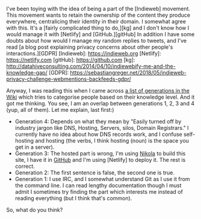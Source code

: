 <!--
.. title: Do I have no generation?
.. slug: do-i-have-no-generation
.. date: 2019-11-03 12:00:00+01:00
.. tags: indieweb,meta
.. category: 
.. link: 
.. description: 
.. type: text
-->

I've been toying with the idea of being a part of the [Indieweb] movement. This movement wants to retain the ownership of the content they produce everywhere, centralicing their identity in their domain. I somewhat agree with this. It's a [fairly complicated thing to do,][kg] and I don't know how I would manage it with [Netlify] and [GitHub.][gitHub] In addition I have some doubts about how would I manage my random replies to tweets, and I've read [a blog post explaining privacy concerns about other people's interactions.][GDPR]
[Indieweb]: https://indieweb.org
[Netlify]: https://netlify.com
[gitHub]: https://github.com
[kg]: http://datahiveconsulting.com/2014/04/10/indiewebify-me-and-the-knowledge-gap/
[GDPR]: https://sebastiangreger.net/2018/05/indieweb-privacy-challenge-webmentions-backfeeds-gdpr/

Anyway, I was reading this when I came across [a list of generations in the Wiki][generations] which tries to categorise people based on their knowledge level. And it got me thinking. You see, I am an overlap between generations 1, 2, 3 and 4 (yup, all of them). Let me explain, last first:)

* Generation 4: Depends on what they mean by "Easily turned off by industry jargon like DNS, Hosting, Servers, silos, Domain Registrars." I currently have no idea about how DNS records work, and I confuse self-hosting and hosting (the verbs, I think hosting (noun) is the space you get in a server).
* Generation 3: The hosted part is wrong, I'm using [Nikola] to build this site, I have it in [GitHub][source] and I'm using [Netlify] to deploy it. The rest is correct.
* Generation 2: The first sentence is false, the second one is true.
* Generation 1: I use IRC, and I somewhat understand Git as I use it from the command line. I can read lengthy documentation though I must admit I sometimes try finding the part which interests me instead of reading everything (but I think that's common).

[generations]: https://indieweb.org/generations
[Nikola]: https://getnikola.com
[source]: https://github.com/sukiletxe/sukiletxe.eu

So, what do you think?
